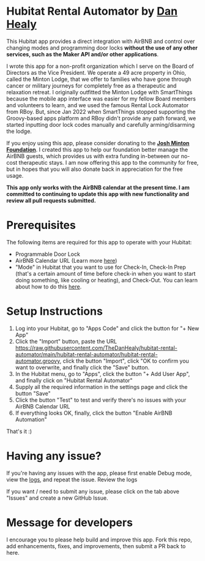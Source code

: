 # Hubitat Rental Automator by [Dan Healy](https://thedanhealy.com)

This Hubitat app provides a direct integration with AirBNB and control over changing modes and programming door locks **without the use of any other services, such as the Maker API and/or other applications**. 

I wrote this app for a non-profit organization which I serve on the Board of Directors as the Vice President. We operate a 49 acre property in Ohio, called the Minton Lodge, that we offer to families who have gone through cancer or military journeys for completely free as a therapeutic and relaxation retreat. I originally outfitted the Minton Lodge with SmartThings because the mobile app interface was easier for my fellow Board members and volunteers to learn, and we used the famous Rental Lock Automator from RBoy. But, since Jan 2022 when SmartThings stopped supporting the Groovy-based apps platform and RBoy didn't provide any path forward, we started inputting door lock codes manually and carefully arming/disarming the lodge.

If you enjoy using this app, please consider donating to the **[Josh Minton Foundation](https://brotherson3.org)**. I created this app to help our foundation better manage the AirBNB guests, which provides us with extra funding in-between our no-cost therapeutic stays. I am now offering this app to the community for free, but in hopes that you will also donate back in appreciation for the free usage.

**This app only works with the AirBNB calendar at the present time. I am committed to continuing to update this app with new functionality and review all pull requests submitted.**

# Prerequisites

The following items are required for this app to operate with your Hubitat:

- Programmable Door Lock
- AirBNB Calendar URL (Learn more [here](https://www.airbnb.com/help/article/99#section-heading-9-0))
- "Mode" in Hubitat that you want to use for Check-In, Check-In Prep (that's a certain amount of time before check-in when you want to start doing something, like cooling or heating), and Check-Out. You can learn about how to do this [here](https://docs2.hubitat.com/how-to/add-or-change-a-mode#:~:text=In%20order%20to%20start%20using,in%20the%20list%20of%20settings).

# Setup Instructions

1. Log into your Hubitat, go to "Apps Code" and click the button for "+ New App"
1. Click the "Import" button, paste the URL https://raw.githubusercontent.com/TheDanHealy/hubitat-rental-automator/main/hubitat-rental-automator/hubitat-rental-automator.groovy, click the button "Import", click "OK to confirm you want to overwrite, and finally click the "Save" button.
1. In the Hubitat menu, go to "Apps", click the button "+ Add User App", and finally click on "Hubitat Rental Automator"
1. Supply all the required information in the settings page and click the button "Save"
1. Click the button "Test" to test and verify there's no issues with your AirBNB Calendar URL
1. If everything looks OK, finally, click the button "Enable AirBNB Automation"

That's it :)

# Having any issue?

If you're having any issues with the app, please first enable Debug mode, view the [logs](https://docs2.hubitat.com/how-to/collect-information-for-support#:~:text=Open%20your%20logs%20by%20selecting,depending%20on%20your%20log%20settings), and repeat the issue. Review the logs

If you want / need to submit any issue, please click on the tab above "Issues" and create a new GitHub Issue.

# Message for developers

I encourage you to please help build and improve this app. Fork this repo, add enhancements, fixes, and improvements, then submit a PR back to here.
